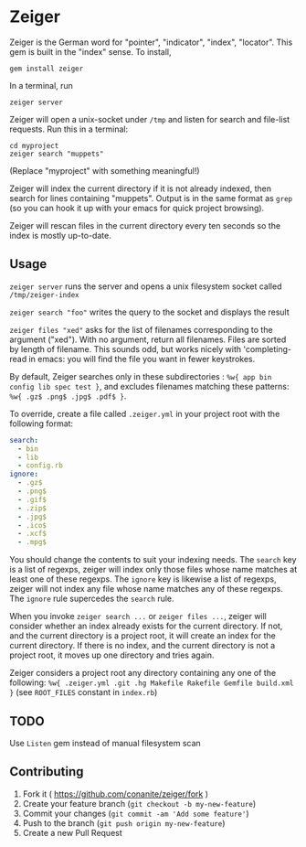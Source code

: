 # Zeiger

Zeiger is the German word for "pointer", "indicator", "index", "locator". This gem is built in the "index" sense. To install,

```
gem install zeiger
```

In a terminal, run

```
zeiger server
```

Zeiger will open a unix-socket under `/tmp` and listen for search and file-list requests. Run this in a terminal:

```
cd myproject
zeiger search "muppets"
```

(Replace "myproject" with something meaningful!)

Zeiger will index the current directory if it is not already indexed, then search for lines containing "muppets". Output is in the same format as `grep` (so you can hook it up with your emacs for quick project browsing).

Zeiger will rescan files in the current directory every ten seconds so the index is mostly up-to-date.



## Usage

`zeiger server` runs the server and opens a unix filesystem socket called `/tmp/zeiger-index`

`zeiger search "foo"` writes the query to the socket and displays the result

`zeiger files "xed"` asks for the list of filenames corresponding to the argument ("xed"). With no argument, return all filenames. Files are sorted by length of filename. This sounds odd, but works nicely with 'completing-read in emacs: you will find the file you want in fewer keystrokes.

By default, Zeiger searches only in these subdirectories : `%w{ app bin config lib spec test }`, and excludes filenames matching these patterns: `%w{ .gz$ .png$ .jpg$ .pdf$ }`.

To override, create a file called `.zeiger.yml` in your project root with the following format:

```yaml
search:
  - bin
  - lib
  - config.rb
ignore:
  - .gz$
  - .png$
  - .gif$
  - .zip$
  - .jpg$
  - .ico$
  - .xcf$
  - .mpg$
```

You should change the contents to suit your indexing needs. The `search` key is a list of regexps, zeiger will index only those files whose name matches at least one of these regexps. The `ignore` key is likewise a list of regexps, zeiger will not index any file whose name matches any of these regexps. The `ignore` rule supercedes the `search` rule.

When you invoke `zeiger search ...` or `zeiger files ...`, zeiger will consider whether an index already exists for the current directory. If not, and the current directory is a project root, it will create an index for the current directory. If there is no index, and the current directory is not a project root, it moves up one directory and tries again.

Zeiger considers a project root any directory containing any one of the following: `%w{ .zeiger.yml .git .hg Makefile Rakefile Gemfile build.xml }` (see `ROOT_FILES` constant in `index.rb`)

## TODO

Use `Listen` gem instead of manual filesystem scan

## Contributing

1. Fork it ( https://github.com/conanite/zeiger/fork )
2. Create your feature branch (`git checkout -b my-new-feature`)
3. Commit your changes (`git commit -am 'Add some feature'`)
4. Push to the branch (`git push origin my-new-feature`)
5. Create a new Pull Request
